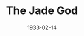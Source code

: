 ---
title: The Jade God
date: 1933-02-14
closing_date:
layout: productions
playbill:
Theatre: Theatre Jacksonville
cast:
- Mrs. Thursby: Dorothy Germain
- Jean Millicent: Edith Pullen
- John Martin: Gordon McCauley
- John Millicent: Isaac Peiser
- Inspector Burke: John H. Pratt
- Edith Derrick: Pauline Entenza
- Jack Derrick: Stuart Cavanagh
- Blunt: Ed Goodman
- Perkins: Gertrude F. Jacobi
- Peters: Lawrence Case
crew:
- Director: Charles F. Hopkins, Jr.
- Scenery: Ronald Kennard
- Props: Mrs. R.R. Killinger
understudies:
orchestra:
---